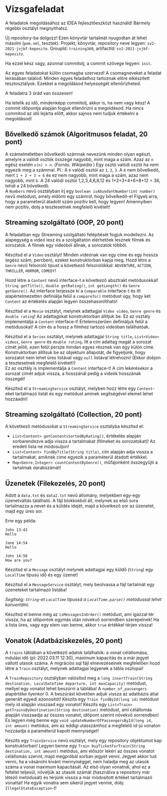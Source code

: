 # Vizsgafeladat

A feladatok megoldásához az IDEA fejlesztőeszközt használd! Bármely régebbi osztályt megnyithatsz.

Új repository-ba dolgozz! Ezen könyvtár tartalmát nyugodtan át lehet másolni (`pom.xml`, tesztek). Projekt, könyvtár,
repository neve legyen: `sv2-2021-jvjbf-kepesito`. GroupId: `training360`, artifactId: `sv2-2021-jvjbf-kepesito`.

Ha ezzel kész vagy, azonnal commitolj, a commit szövege legyen: `init`.

Az egyes feladatokat külön csomagba szervezd! A csomagneveket a feladat leírásában találod. Minden egyes
feladathoz tartoznak előre elkészített tesztosztályok. Ezekkel a megoldásod helyességét ellenőrizheted.

A feladatra 3 órád van összesen!

Ha letelik az idő, mindenképp commitolj, akkor is, ha nem vagy kész! A commit időpontja alapján fogjuk
ellenőrizni a megoldásod. Ha nincs commitod az idő lejárta előtt, akkor sajnos nem tudjuk értékelni a megoldásod!

## Bővelkedő számok (Algoritmusos feladat, 20 pont)

A számelméletben bővelkedő számnak nevezünk minden olyan egészt, amelyre a valódi osztók összege nagyobb, mint maga a szám. Azaz az `n` egész esetén `s(n) > n`. (<i>Forrás: Wikipédia </i>)
Egy osztó valódi osztó ha nem egyezik meg a számmal. Pl.: A `6` valódi osztói az `1`, `2`, `3`. A `6` nem bővelkedő, mert `1 + 2 + 3 = 6` és ez nem nagyobb, mint
maga a szám, azaz nem nagyobb, mint `6`. 
A 24 valódi osztói 1,2,3,4,6,8,12 és 1+2+3+4+6+8+12 = 36, tehát a 24 bővelkedő. <br>
A `Numbers` nevű osztályban írj egy `boolean isAbundantNumber(int number)` nevű metódust, amely eldönti egy számról, hogy bővelkedő-e!
Figyelj arra, hogy a paraméterül átadott szám pozitív kell, hogy legyen! Amennyiben nem pozitív, dobj a tesztesetnek
megfelelő kivételt!

## Streaming szolgáltató (OOP, 20 pont)

A feladatban egy Streaming szolgáltató felépítését fogjuk modellezni. Az alapegység a videó lesz és a szolgáltatón 
elérhetőek lesznek filmek és sorozatok.
A filmek egy videóból állnak, a sorozatok többől.

Készítsd el a `Video` osztályt! Minden videónak van egy címe és egy hossza (egész szám, percben), ezeket konstruktorban kapja meg.
Hozd létre a `Genre` nevű felsoroló típust a következő felsorolókkal: `ADVENTURE`, `ACTION`, `THRILLER`, `HORROR`, `COMEDY`!

Hozd létre a `Content` nevű interface-t a következő absztrakt metódusokkal! `String getTitle()`, `double getRating()`, `int getLength()` és
`Genre getGenre()`. Az interface terjessze ki a `Comparable` interface-t és itt alapértelmezetten definiálja felül a `compareTo()` metódust úgy, 
hogy két `Content` az értékelés alapján legyen összehasonlítható!

Készítsd el a `Movie` osztályt, melynek adattagjai `Video video`, `Genre genre` és `double rating`! Az adattagokat konstruktorban állítjuk be. Ez az osztály implementálja a `Content`
interface-t! Értelemszerűen definiáljuk felül a metódusokat! A cím és a hossz a filmhez tartozó videóban találhatóak.

Készítsd el a `Series` osztályt, melynek adattagjai `String title`, `List<Video> videos`, `Genre genre` és `double rating`. Itt a cím adattag magát 
a sorozat címét jelöli, ezen felül persze minden egyes résznek van egy külön címe. Konstruktorban állítsuk be az objektum állapotát, de
figyeljünk, hogy sorozatot nem lehet üres listával vagy `null` listával létrehozni! (Ekkor dobjon a tesztesetnek megfelelő kivételt!)  
Ez az osztály is implementálja a `Content` interface-t!
A cím lekérésekor a sorozat címét adjuk vissza, a hosszánál pedig a videók hosszának összegét!

Készítsd el a `StreamingService` osztályt, melyben hozz létre egy `Content`-eket tartalmazó listát és egy metódust aminek segítségével elemet lehet hozzáadni!

## Streaming szolgáltató (Collection, 20 pont)

A következő metódusokat a `StreamingService` osztályba készítsd el:

*  `List<Content> getContentsSortedByRating()`, értékelés alapján sorbarendezve adja vissza a tartalmakat (filmeket és sorozatokat)! Az eredeti lista ne módosuljon!
*  `List<Content> findByTitle(String title)`, cím alapján adja vissza a tartalmakat, amiknek címe egyezik a paraméterül átadott értékkel.  
*  `Map<Genre,Integer> countContentByGenre()`, műfajonként összegyűjti a tartalmak darabszámát!

## Üzenetek (Filekezelés, 20 pont)

Adott a `data.txt` és `data2.txt` nevű állomány, melyekben egy-egy üzenetváltás található. A fájl blokkokból áll, 
melynek az első sora tartalmazza a nevet és a küldés idejét, majd a következő sor az üzenetet, majd egy üres sor.

Erre egy példa:

```
John 13:43
Hello

Jane 14:54
Hello

John 14:56
How are you?
```

Készítsd el a `Message` osztályt melynek adattagjai egy küldő (`String`) egy `LocalTime` típusú idő és egy üzenet!

Készítsd el a `MessageService` osztályt, mely beolvassa a fájl tartalmát egy üzeneteket tartalmazó listába!

<i>Segítség: `String`-et `LocalTime` típussá a `LocalTime.parse()` metódussal lehet konvertálni.</i>

Készítsd el benne még az `isMessagesInOrder()` metódust, ami igazzal tér vissza, ha az időpontok egymás után növekvő sorrendben szerepelnek!
Ha a lista üres, vagy egy elem van benne, akkor `true` értékkel térjen vissza!

## Vonatok (Adatbáziskezelés, 20 pont)

A `trains` táblában a következő adatok találhatók: a vonat célállomása, indulási idő (pl: 2022.03.11 12:30), maximum kapacitás és
a már jegyet váltott utasok száma. 
A migrációs sql fájl elnevezéseinek megfelelően hozd létre a `Train` osztályt, melynek adattagjai legyenek a tábla oszlopai!

A `TrainRepository` osztályban valósítsd meg a `long insertTrain(String destination, LocalDateTime departure, int maxCapacity)` metódust,
mellyel egy vonatot lehet beszúrni a táblába! A `number_of_passengers` alapértéke ilyenkor 0. A beszúrást követően adjuk vissza az adatbázis által
generált egyedi azonosítót!
Készíts egy `Train findById(long id)` metódust mely id alapján visszaad egy vonatot! Készíts egy
`List<Train> getTrainsByDestination(String destination)` metódust, ami célállomás alapján visszaadja az összes vonatot, időpont szerint növekvő sorrendben!
És legyen még benne egy `void updateNumberOfPassengersById(long id, int amount)` metódus, ami az eddigi utasszámhoz a megfelelő id-jú vonaton hozzáadja
a paraméterül kapott mennyiséget!

Készíts egy `TrainService` nevű osztályt, mely egy repository objektumot kap konstruktorban! Legyen benne egy
`Train buyTicketForTrain(String destination, int amount)` metódus, ami először lekéri az összes vonatot célállomás szerint,
majd megpróbál sorban jegyet venni. Jegyet akkor tud venni, ha a vásárolni kívánt mennyiséggel, nem haladja meg az utasok száma
a vonat maximum kapacitását. Az első olyan vonatnál, ahol ez a feltétel teljesül, növeljük az utasok számát (használva a repository már létező metódusát) 
és térjünk vissza a már módosított értéket tartalmazó vonattal!
Ha egyik vonatra sem sikerül jegyet vennie, dobj `IllegalStateException`-t!
